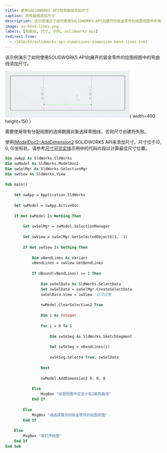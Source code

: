 ```yaml
---
title: 使用SOLIDWORKS API向弯曲线添加尺寸
caption: 向弯曲线添加尺寸
description: 该示例演示了如何使用SOLIDWORKS API向展开的钣金零件的绘图视图中的弯曲线添加尺寸。
image: sw-bend-lines.png
labels: [弯曲线, 尺寸, 示例, solidworks api]
redirect-from:
  - /2018/03/solidworks-api-dimensions-dimension-bend-lines.html
---
```

该示例演示了如何使用SOLIDWORKS API向展开的钣金零件的绘图视图中的弯曲线添加尺寸。

![展开的钣金零件绘图中的弯曲线之间的尺寸](sw-bend-lines.png){ width=400 height=150 }

需要使用带有分配视图的选择数据对象选择草图线，否则尺寸创建将失败。

使用[IModelDoc2::AddDimension2](https://help.solidworks.com/2018/english/api/sldworksapi/solidworks.interop.sldworks~solidworks.interop.sldworks.imodeldoc~adddimension2.html) SOLIDWORKS API来添加尺寸。尺寸位于(0, 0, 0)坐标处。请参考[尺寸可见实体](/docs/codestack/solidworks-api/document/drawing/view-dimension-drawing-entities/)示例中的代码片段以计算最佳尺寸位置。

~~~ vb
Dim swApp As SldWorks.SldWorks
Dim swModel As SldWorks.ModelDoc2
Dim swSelMgr As SldWorks.SelectionMgr
Dim swView As SldWorks.View

Sub main()

    Set swApp = Application.SldWorks

    Set swModel = swApp.ActiveDoc
    
    If Not swModel Is Nothing Then
    
        Set swSelMgr = swModel.SelectionManager
        
        Set swView = swSelMgr.GetSelectedObject6(1, -1)
        
        If Not swView Is Nothing Then
        
            Dim vBendLines As Variant
            vBendLines = swView.GetBendLines
            
            If UBound(vBendLines) >= 1 Then
            
                Dim swSelData As SldWorks.SelectData
                Set swSelData = swSelMgr.CreateSelectData
                swSelData.View = swView '必须设置
                
                swModel.ClearSelection2 True
                
                Dim i As Integer
                
                For i = 0 To 1
                    
                    Dim swSkSeg As SldWorks.SketchSegment
                                        
                    Set swSkSeg = vBendLines(i)
                    
                    swSkSeg.Select4 True, swSelData
                    
                Next
                
                swModel.AddDimension2 0, 0, 0
                
            Else
                MsgBox "绘图视图中应至少有2条弯曲线"
            End If
            
        Else
            MsgBox "请选择展开的钣金零件的绘图视图"
        End If
    
    Else
        MsgBox "请打开绘图"
    End If
End Sub


~~~